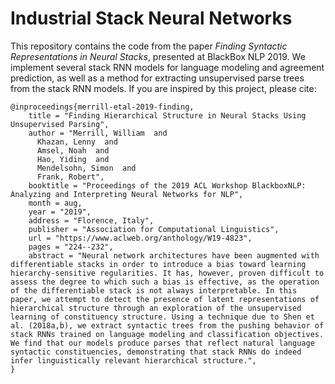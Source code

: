 # Industrial Stack Neural Networks

This repository contains the code from the paper *Finding Syntactic Representations in Neural Stacks*, presented at BlackBox NLP 2019. We implement several stack RNN models for language modeling and agreement prediction, as well as a method for extracting unsupervised parse trees from the stack RNN models. If you are inspired by this project, please cite:

```
@inproceedings{merrill-etal-2019-finding,
    title = "Finding Hierarchical Structure in Neural Stacks Using Unsupervised Parsing",
    author = "Merrill, William  and
      Khazan, Lenny  and
      Amsel, Noah  and
      Hao, Yiding  and
      Mendelsohn, Simon  and
      Frank, Robert",
    booktitle = "Proceedings of the 2019 ACL Workshop BlackboxNLP: Analyzing and Interpreting Neural Networks for NLP",
    month = aug,
    year = "2019",
    address = "Florence, Italy",
    publisher = "Association for Computational Linguistics",
    url = "https://www.aclweb.org/anthology/W19-4823",
    pages = "224--232",
    abstract = "Neural network architectures have been augmented with differentiable stacks in order to introduce a bias toward learning hierarchy-sensitive regularities. It has, however, proven difficult to assess the degree to which such a bias is effective, as the operation of the differentiable stack is not always interpretable. In this paper, we attempt to detect the presence of latent representations of hierarchical structure through an exploration of the unsupervised learning of constituency structure. Using a technique due to Shen et al. (2018a,b), we extract syntactic trees from the pushing behavior of stack RNNs trained on language modeling and classification objectives. We find that our models produce parses that reflect natural language syntactic constituencies, demonstrating that stack RNNs do indeed infer linguistically relevant hierarchical structure.",
}
```
